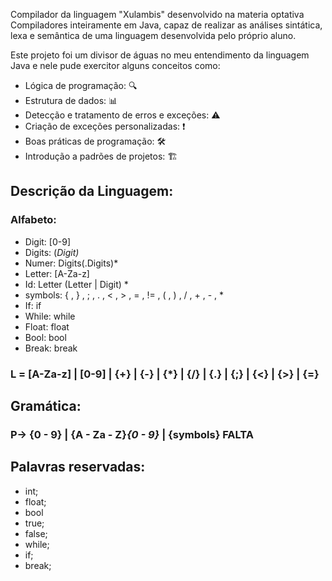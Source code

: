 Compilador da linguagem "Xulambis" desenvolvido na materia optativa Compiladores inteiramente em Java, capaz de realizar as análises sintática, lexa e semântica de uma linguagem desenvolvida pelo próprio aluno. 

Este projeto foi um divisor de águas no meu entendimento da linguagem Java e nele pude exercitor alguns conceitos como:

- Lógica de programação: 🔍
- Estrutura de dados: 📊
- Detecção e tratamento de erros e exceções: ⚠️
- Criação de exceções personalizadas: ❗️
- Boas práticas de programação: 🛠️
- Introdução a padrões de projetos: 🏗️




## Descrição da Linguagem:

### Alfabeto:

- Digit: [0-9]
- Digits: (*Digit)*
- Numer: Digits(.Digits)*
- Letter: [A-Za-z]
- Id: Letter (Letter | Digit) *
- symbols: { , } , ; ,  . , < , > , = ,  != ,  ( ,  ) ,  / , + , - , *
- If: if
- While: while
- Float: float
- Bool: bool
- Break: break

### L = [A-Za-z] | [0-9] | {+} | {-} | {*} | {/} | {.} | {;} | {<} | {>} | {=}

## Gramática:

### P→ {0 - 9} | {A - Za - Z}*{0 - 9}* | {symbols} FALTA

## Palavras reservadas:

- int;
- float;
- bool
- true;
- false;
- while;
- if;
- break;
